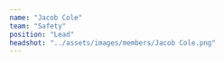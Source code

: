 ```yaml
---
name: "Jacob Cole"
team: "Safety"
position: "Lead"
headshot: "../assets/images/members/Jacob Cole.png"
---
```

